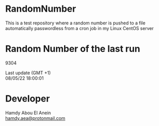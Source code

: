 # RandomNumber    
This is a test repository where a random number is pushed to a file automatically passwordless from a cron job in my Linux CentOS server    
# Random Number of the last run   
9304
      
Last update (GMT +1)    
08/05/22 18:00:01
# Developer    
Hamdy Abou El Anein   
hamdy.aea@protonmail.com
